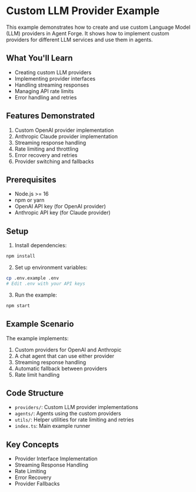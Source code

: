 # Custom LLM Provider Example

This example demonstrates how to create and use custom Language Model (LLM) providers in Agent Forge. It shows how to implement custom providers for different LLM services and use them in agents.

## What You'll Learn
- Creating custom LLM providers
- Implementing provider interfaces
- Handling streaming responses
- Managing API rate limits
- Error handling and retries

## Features Demonstrated
1. Custom OpenAI provider implementation
2. Anthropic Claude provider implementation
3. Streaming response handling
4. Rate limiting and throttling
5. Error recovery and retries
6. Provider switching and fallbacks

## Prerequisites
- Node.js >= 16
- npm or yarn
- OpenAI API key (for OpenAI provider)
- Anthropic API key (for Claude provider)

## Setup
1. Install dependencies:
```bash
npm install
```

2. Set up environment variables:
```bash
cp .env.example .env
# Edit .env with your API keys
```

3. Run the example:
```bash
npm start
```

## Example Scenario
The example implements:
1. Custom providers for OpenAI and Anthropic
2. A chat agent that can use either provider
3. Streaming response handling
4. Automatic fallback between providers
5. Rate limit handling

## Code Structure
- `providers/`: Custom LLM provider implementations
- `agents/`: Agents using the custom providers
- `utils/`: Helper utilities for rate limiting and retries
- `index.ts`: Main example runner

## Key Concepts
- Provider Interface Implementation
- Streaming Response Handling
- Rate Limiting
- Error Recovery
- Provider Fallbacks
